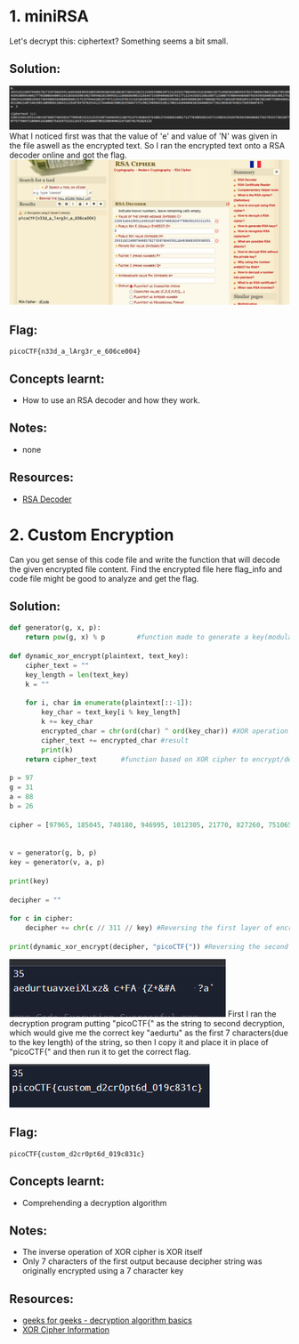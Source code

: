# 1. miniRSA

Let's decrypt this: ciphertext? Something seems a bit small.

## Solution:
![alt text](image-5.png)
What I noticed first was that the value of 'e' and value of 'N' was given in the file aswell as the encrypted text. So I ran the encrypted text onto a RSA decoder online and got the flag.
![alt text](image-6.png)

## Flag:

```
picoCTF{n33d_a_lArg3r_e_606ce004}
```

## Concepts learnt:

- How to use an RSA decoder and how they work.

## Notes:
- none

## Resources:

- [RSA Decoder](https://www.dcode.fr/rsa-cipher)

# 2. Custom Encryption

Can you get sense of this code file and write the function that will decode the given encrypted file content. Find the encrypted file here flag_info and code file might be good to analyze and get the flag.

## Solution:
```python
def generator(g, x, p):
    return pow(g, x) % p        #function made to generate a key(modular exponentiation, a key component in DH key exchange algorithm)

def dynamic_xor_encrypt(plaintext, text_key): 
    cipher_text = ""                                 
    key_length = len(text_key)
    k = ""

    for i, char in enumerate(plaintext[::-1]):
        key_char = text_key[i % key_length]
        k += key_char
        encrypted_char = chr(ord(char) ^ ord(key_char)) #XOR operation
        cipher_text += encrypted_char #result
        print(k)
    return cipher_text      #function based on XOR cipher to encrypt/decrypt

p = 97
g = 31
a = 88
b = 26 

cipher = [97965, 185045, 740180, 946995, 1012305, 21770, 827260, 751065, 718410, 457170, 0, 903455, 228585, 54425, 740180, 0, 239470, 936110, 10885, 674870, 261240, 293895, 65310, 65310, 185045, 65310, 283010, 555135, 348320, 533365, 283010, 76195, 130620, 185045]


v = generator(g, b, p)
key = generator(v, a, p)

print(key)

decipher = ""

for c in cipher:
    decipher += chr(c // 311 // key) #Reversing the first layer of encryption

print(dynamic_xor_encrypt(decipher, "picoCTF{")) #Reversing the second layer(XOR encryption)
```

![alt text](image.png)
First I ran the decryption program putting "picoCTF{" as the string to second decryption, which would give me the correct key "aedurtu" as the first 7 characters(due to the key length) of the string, so then I copy it and place it in place of "picoCTF{" and then run it to get the correct flag. 

![alt text](image-1.png)

## Flag:

```
picoCTF{custom_d2cr0pt6d_019c831c}
```

## Concepts learnt:

- Comprehending a decryption algorithm

## Notes:
- The inverse operation of XOR cipher is XOR itself
- Only 7 characters of the first output because decipher string was originally encrypted using a 7 character key  

## Resources:

- [geeks for geeks - decryption algorithm basics](https://www.geeksforgeeks.org/computer-networks/basics-of-cryptographic-algorithms/)
- [XOR Cipher Information](https://www.geeksforgeeks.org/dsa/xor-cipher/)


